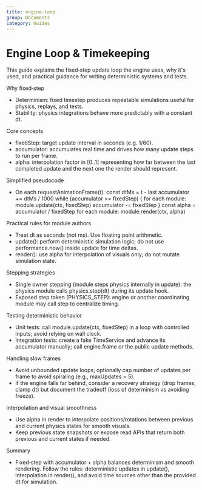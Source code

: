 ```yaml
---
title: engine-loop
group: Documents
category: Guides
---
```


# Engine Loop & Timekeeping

This guide explains the fixed‑step update loop the engine uses, why it's used, and practical guidance for writing deterministic systems and tests.

Why fixed‑step

- Determinism: fixed timestep produces repeatable simulations useful for physics, replays, and tests.
- Stability: physics integrations behave more predictably with a constant dt.

Core concepts

- fixedStep: target update interval in seconds (e.g. 1/60).
- accumulator: accumulates real time and drives how many update steps to run per frame.
- alpha: interpolation factor in [0..1] representing how far between the last completed update and the next one the render should represent.

Simplified pseudocode

- On each requestAnimationFrame(t):
  const dtMs = t - last
  accumulator += dtMs / 1000
  while (accumulator >= fixedStep) {
    for each module: module.update(ctx, fixedStep)
    accumulator -= fixedStep
  }
  const alpha = accumulator / fixedStep
  for each module: module.render(ctx, alpha)

Practical rules for module authors

- Treat dt as seconds (not ms). Use floating point arithmetic.
- update(): perform deterministic simulation logic; do not use performance.now() inside update for time deltas.
- render(): use alpha for interpolation of visuals only; do not mutate simulation state.

Stepping strategies

- Single owner stepping (module steps physics internally in update): the physics module calls physics.step(dt) during its update hook.
- Exposed step token (PHYSICS_STEP): engine or another coordinating module may call step to centralize timing.

Testing deterministic behavior

- Unit tests: call module.update(ctx, fixedStep) in a loop with controlled inputs; avoid relying on wall clock.
- Integration tests: create a fake TimeService and advance its accumulator manually; call engine.frame or the public update methods.

Handling slow frames

- Avoid unbounded update loops; optionally cap number of updates per frame to avoid spiraling (e.g., maxUpdates = 5).
- If the engine falls far behind, consider a recovery strategy (drop frames, clamp dt) but document the tradeoff (loss of determinism vs avoiding freeze).

Interpolation and visual smoothness

- Use alpha in render to interpolate positions/rotations between previous and current physics states for smooth visuals.
- Keep previous state snapshots or expose read APIs that return both previous and current states if needed.

Summary

- Fixed‑step with accumulator + alpha balances determinism and smooth rendering. Follow the rules: deterministic updates in update(), interpolation in render(), and avoid time sources other than the provided dt for simulation.